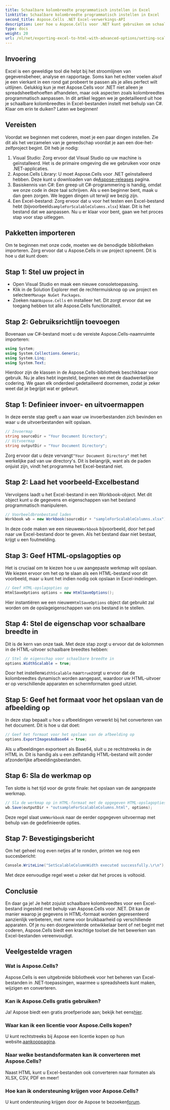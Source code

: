 ```yaml
---
title: Schaalbare kolombreedte programmatisch instellen in Excel
linktitle: Schaalbare kolombreedte programmatisch instellen in Excel
second_title: Aspose.Cells .NET Excel-verwerkings-API
description: Leer hoe u Aspose.Cells voor .NET kunt gebruiken om schaalbare kolombreedtes in Excel-bestanden programmatisch in te stellen. Perfect voor efficiënte gegevenspresentatie.
type: docs
weight: 20
url: /nl/net/exporting-excel-to-html-with-advanced-options/setting-scalable-column-width/
---
```

## Invoering
Excel is een geweldige tool die helpt bij het stroomlijnen van gegevensbeheer, analyse en rapportage. Soms kan het echter voelen alsof je een vierkant in een rond gat probeert te passen als je alles perfect wilt uitlijnen. Gelukkig kun je met Aspose.Cells voor .NET niet alleen je spreadsheetbehoeften afhandelen, maar ook aspecten zoals kolombreedtes programmatisch aanpassen. In dit artikel leggen we je gedetailleerd uit hoe je schaalbare kolombreedtes in Excel-bestanden instelt met behulp van C#. Klaar om erin te duiken? Laten we beginnen!
## Vereisten
Voordat we beginnen met coderen, moet je een paar dingen instellen. Zie dit als het verzamelen van je gereedschap voordat je aan een doe-het-zelfproject begint. Dit heb je nodig:
1. Visual Studio: Zorg ervoor dat Visual Studio op uw machine is geïnstalleerd. Het is de primaire omgeving die we gebruiken voor onze .NET-applicaties.
2.  Aspose.Cells Library: U moet Aspose.Cells voor .NET geïnstalleerd hebben. Deze kunt u downloaden van de[Aspose-releases](https://releases.aspose.com/cells/net/) pagina. 
3. Basiskennis van C#: Een greep uit C#-programmering is handig, omdat we onze code in deze taal schrijven. Als u een beginner bent, maak u dan geen zorgen. We leggen dingen uit terwijl we bezig zijn.
4.  Een Excel-bestand: Zorg ervoor dat u voor het testen een Excel-bestand hebt (bijvoorbeeld`sampleForScalableColumns.xlsx`) klaar. Dit is het bestand dat we aanpassen.
Nu u er klaar voor bent, gaan we het proces stap voor stap uitleggen.
## Pakketten importeren
Om te beginnen met onze code, moeten we de benodigde bibliotheken importeren. Zorg ervoor dat u Aspose.Cells in uw project opneemt. Dit is hoe u dat kunt doen:
## Stap 1: Stel uw project in
- Open Visual Studio en maak een nieuwe consoletoepassing.
-  Klik in de Solution Explorer met de rechtermuisknop op uw project en selecteer`Manage NuGet Packages`.
-  Zoeken naar`Aspose.Cells` en installeer het. Dit zorgt ervoor dat we toegang hebben tot alle Aspose.Cells functionaliteit.
## Stap 2: Gebruiksrichtlijn toevoegen
Bovenaan uw C#-bestand moet u de vereiste Aspose.Cells-naamruimte importeren:
```csharp
using System;
using System.Collections.Generic;
using System.Linq;
using System.Text;
```
Hierdoor zijn de klassen in de Aspose.Cells-bibliotheek beschikbaar voor gebruik.
Nu je alles hebt ingesteld, beginnen we met de daadwerkelijke codering. We gaan elk onderdeel gedetailleerd doornemen, zodat je zeker weet dat je begrijpt wat er gebeurt.
## Stap 1: Definieer invoer- en uitvoermappen
In deze eerste stap geeft u aan waar uw invoerbestanden zich bevinden en waar u de uitvoerbestanden wilt opslaan. 
```csharp
// Invoermap
string sourceDir = "Your Document Directory"; 
// Uitvoermap
string outputDir = "Your Document Directory"; 
```
 Zorg ervoor dat u deze vervangt`"Your Document Directory"` met het werkelijke pad van uw directory's. Dit is belangrijk, want als de paden onjuist zijn, vindt het programma het Excel-bestand niet.
## Stap 2: Laad het voorbeeld-Excelbestand
Vervolgens laadt u het Excel-bestand in een Workbook-object. Met dit object kunt u de gegevens en eigenschappen van het bestand programmatisch manipuleren.
```csharp
// Voorbeeldbronbestand laden
Workbook wb = new Workbook(sourceDir + "sampleForScalableColumns.xlsx");
```
 In deze code maken we een nieuwe`Workbook` bijvoorbeeld, door het pad naar uw Excel-bestand door te geven. Als het bestand daar niet bestaat, krijgt u een foutmelding.
## Stap 3: Geef HTML-opslagopties op
Het is cruciaal om te kiezen hoe u uw aangepaste werkmap wilt opslaan. We kiezen ervoor om het op te slaan als een HTML-bestand voor dit voorbeeld, maar u kunt het indien nodig ook opslaan in Excel-indelingen.
```csharp
// Geef HTML-opslagopties op
HtmlSaveOptions options = new HtmlSaveOptions();
```
 Hier instantiëren we een nieuwe`HtmlSaveOptions` object dat gebruikt zal worden om de opslageigenschappen van ons bestand in te stellen.
## Stap 4: Stel de eigenschap voor schaalbare breedte in
Dit is de kern van onze taak. Met deze stap zorgt u ervoor dat de kolommen in de HTML-uitvoer schaalbare breedtes hebben:
```csharp
// Stel de eigenschap voor schaalbare breedte in
options.WidthScalable = true;
```
 Door het instellen`WidthScalable` naar`true`zorgt u ervoor dat de kolombreedtes dynamisch worden aangepast, waardoor uw HTML-uitvoer er op verschillende apparaten en schermformaten goed uitziet.
## Stap 5: Geef het formaat voor het opslaan van de afbeelding op 
In deze stap bepaalt u hoe u afbeeldingen verwerkt bij het converteren van het document. Dit is hoe u dat doet:
```csharp
// Geef het formaat voor het opslaan van de afbeelding op
options.ExportImagesAsBase64 = true;
```
Als u afbeeldingen exporteert als Base64, sluit u ze rechtstreeks in de HTML in. Dit is handig als u een zelfstandig HTML-bestand wilt zonder afzonderlijke afbeeldingsbestanden.
## Stap 6: Sla de werkmap op 
Ten slotte is het tijd voor de grote finale: het opslaan van de aangepaste werkmap. 
```csharp
// Sla de werkmap op in HTML-formaat met de opgegeven HTML-opslagopties
wb.Save(outputDir + "outsampleForScalableColumns.html", options);
```
 Deze regel slaat uw`Workbook` naar de eerder opgegeven uitvoermap met behulp van de gedefinieerde opties. 
## Stap 7: Bevestigingsbericht
Om het geheel nog even netjes af te ronden, printen we nog een succesbericht:
```csharp
Console.WriteLine("SetScalableColumnWidth executed successfully.\r\n");
```
Met deze eenvoudige regel weet u zeker dat het proces is voltooid.
## Conclusie
En daar ga je! Je hebt zojuist schaalbare kolombreedtes voor een Excel-bestand ingesteld met behulp van Aspose.Cells voor .NET. Dit kan de manier waarop je gegevens in HTML-formaat worden gepresenteerd aanzienlijk verbeteren, met name voor bruikbaarheid op verschillende apparaten. Of je nu een doorgewinterde ontwikkelaar bent of net begint met coderen, Aspose.Cells biedt een krachtige toolset die het bewerken van Excel-bestanden vereenvoudigt.
## Veelgestelde vragen
### Wat is Aspose.Cells?
Aspose.Cells is een uitgebreide bibliotheek voor het beheren van Excel-bestanden in .NET-toepassingen, waarmee u spreadsheets kunt maken, wijzigen en converteren.
### Kan ik Aspose.Cells gratis gebruiken?
 Ja! Aspose biedt een gratis proefperiode aan; bekijk het eens[hier](https://releases.aspose.com/).
### Waar kan ik een licentie voor Aspose.Cells kopen?
 U kunt rechtstreeks bij Aspose een licentie kopen op hun website.[aankooppagina](https://purchase.aspose.com/buy).
### Naar welke bestandsformaten kan ik converteren met Aspose.Cells?
Naast HTML kunt u Excel-bestanden ook converteren naar formaten als XLSX, CSV, PDF en meer!
### Hoe kan ik ondersteuning krijgen voor Aspose.Cells?
 U kunt ondersteuning krijgen door de Aspose te bezoeken[forum](https://forum.aspose.com/c/cells/9).